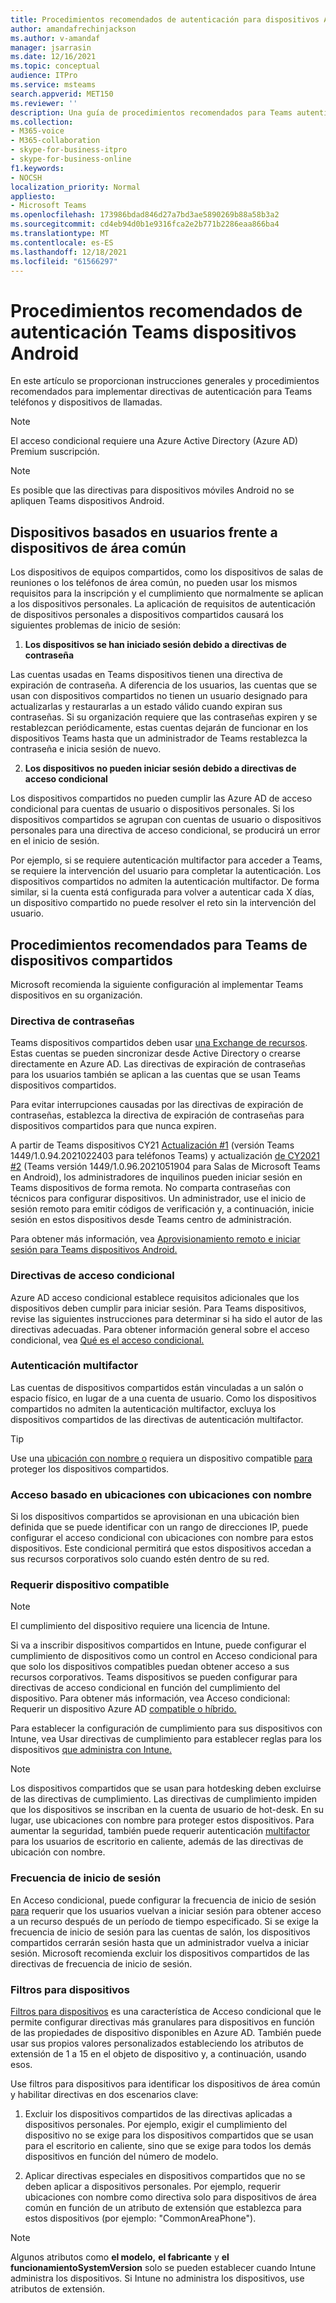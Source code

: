 ```yaml
---
title: Procedimientos recomendados de autenticación para dispositivos Android
author: amandafrechinjackson
ms.author: v-amandaf
manager: jsarrasin
ms.date: 12/16/2021
ms.topic: conceptual
audience: ITPro
ms.service: msteams
search.appverid: MET150
ms.reviewer: ''
description: Una guía de procedimientos recomendados para Teams autenticación de dispositivos Android.
ms.collection:
- M365-voice
- M365-collaboration
- skype-for-business-itpro
- skype-for-business-online
f1.keywords:
- NOCSH
localization_priority: Normal
appliesto:
- Microsoft Teams
ms.openlocfilehash: 173986bdad846d27a7bd3ae5890269b88a58b3a2
ms.sourcegitcommit: cd4eb94d0b1e9316fca2e2b771b2286eaa866ba4
ms.translationtype: MT
ms.contentlocale: es-ES
ms.lasthandoff: 12/18/2021
ms.locfileid: "61566297"
---
```

# <a name="authentication-best-practices-for-teams-android-devices"></a>Procedimientos recomendados de autenticación Teams dispositivos Android

En este artículo se proporcionan instrucciones generales y procedimientos recomendados para implementar directivas de autenticación para Teams teléfonos y dispositivos de llamadas.

>[!NOTE]
>El acceso condicional requiere una Azure Active Directory (Azure AD) Premium suscripción.

>[!NOTE]
>Es posible que las directivas para dispositivos móviles Android no se apliquen Teams dispositivos Android. 


## <a name="user-based-devices-vs-common-area-devices"></a>Dispositivos basados en usuarios frente a dispositivos de área común

Los dispositivos de equipos compartidos, como los dispositivos de salas de reuniones o los teléfonos de área común, no pueden usar los mismos requisitos para la inscripción y el cumplimiento que normalmente se aplican a los dispositivos personales. La aplicación de requisitos de autenticación de dispositivos personales a dispositivos compartidos causará los siguientes problemas de inicio de sesión: 

1.  **Los dispositivos se han iniciado sesión debido a directivas de contraseña**

Las cuentas usadas en Teams dispositivos tienen una directiva de expiración de contraseña. A diferencia de los usuarios, las cuentas que se usan con dispositivos compartidos no tienen un usuario designado para actualizarlas y restaurarlas a un estado válido cuando expiran sus contraseñas. Si su organización requiere que las contraseñas expiren y se restablezcan periódicamente, estas cuentas dejarán de funcionar en los dispositivos Teams hasta que un administrador de Teams restablezca la contraseña e inicia sesión de nuevo.

2.  **Los dispositivos no pueden iniciar sesión debido a directivas de acceso condicional**

Los dispositivos compartidos no pueden cumplir las Azure AD de acceso condicional para cuentas de usuario o dispositivos personales. Si los dispositivos compartidos se agrupan con cuentas de usuario o dispositivos personales para una directiva de acceso condicional, se producirá un error en el inicio de sesión.

Por ejemplo, si se requiere autenticación multifactor para acceder a Teams, se requiere la intervención del usuario para completar la autenticación. Los dispositivos compartidos no admiten la autenticación multifactor. De forma similar, si la cuenta está configurada para volver a autenticar cada X días, un dispositivo compartido no puede resolver el reto sin la intervención del usuario.

## <a name="best-practices-for-teams-shared-device-deployments"></a>Procedimientos recomendados para Teams de dispositivos compartidos

Microsoft recomienda la siguiente configuración al implementar Teams dispositivos en su organización.

### <a name="password-policy"></a>**Directiva de contraseñas**

Teams dispositivos compartidos deben usar [una Exchange de recursos](/exchange/recipients-in-exchange-online/manage-resource-mailboxes). Estas cuentas se pueden sincronizar desde Active Directory o crearse directamente en Azure AD. Las directivas de expiración de contraseñas para los usuarios también se aplican a las cuentas que se usan Teams dispositivos compartidos.

Para evitar interrupciones causadas por las directivas de expiración de contraseñas, establezca la directiva de expiración de contraseñas para dispositivos compartidos para que nunca expiren.

A partir de Teams dispositivos CY21 [Actualización #1](https://support.microsoft.com/office/what-s-new-in-microsoft-teams-devices-eabf4d81-acdd-4b23-afa1-9ee47bb7c5e2#ID0EBD=Desk_phones) (versión Teams 1449/1.0.94.2021022403 para teléfonos Teams) y actualización [de CY2021 #2](https://support.microsoft.com/office/what-s-new-in-microsoft-teams-devices-eabf4d81-acdd-4b23-afa1-9ee47bb7c5e2#ID0EBD=Teams_Rooms_on_Android) (Teams versión 1449/1.0.96.2021051904 para Salas de Microsoft Teams en Android), los administradores de inquilinos pueden iniciar sesión en Teams dispositivos de forma remota. No comparta contraseñas con técnicos para configurar dispositivos. Un administrador, use el inicio de sesión remoto para emitir códigos de verificación y, a continuación, inicie sesión en estos dispositivos desde Teams centro de administración.

Para obtener más información, vea [Aprovisionamiento remoto e iniciar sesión para Teams dispositivos Android.](/MicrosoftTeams/devices/remote-provision-remote-login) 

### <a name="conditional-access-policies"></a>**Directivas de acceso condicional**

Azure AD acceso condicional establece requisitos adicionales que los dispositivos deben cumplir para iniciar sesión. Para Teams dispositivos, revise las siguientes instrucciones para determinar si ha sido el autor de las directivas adecuadas. Para obtener información general sobre el acceso condicional, vea [Qué es el acceso condicional.](/azure/active-directory/conditional-access/overview)

### <a name="multi-factor-authentication"></a>Autenticación multifactor

Las cuentas de dispositivos compartidos están vinculadas a un salón o espacio físico, en lugar de a una cuenta de usuario. Como los dispositivos compartidos no admiten la autenticación multifactor, excluya los dispositivos compartidos de las directivas de autenticación multifactor.

>[!TIP]
>Use una [ubicación con nombre o](/azure/active-directory/conditional-access/location-condition) requiera un dispositivo compatible [para](/azure/active-directory/conditional-access/howto-conditional-access-policy-compliant-device) proteger los dispositivos compartidos.

### <a name="location-based-access-with-named-locations"></a>Acceso basado en ubicaciones con ubicaciones con nombre

Si los dispositivos compartidos se aprovisionan en una ubicación bien definida que se puede [](/azure/active-directory/conditional-access/location-condition) identificar con un rango de direcciones IP, puede configurar el acceso condicional con ubicaciones con nombre para estos dispositivos. Este condicional permitirá que estos dispositivos accedan a sus recursos corporativos solo cuando estén dentro de su red.

### <a name="require-compliant-device"></a>Requerir dispositivo compatible

>[!NOTE]
>El cumplimiento del dispositivo requiere una licencia de Intune.

Si va a inscribir dispositivos compartidos en Intune, puede configurar el cumplimiento de dispositivos como un control en Acceso condicional para que solo los dispositivos compatibles puedan obtener acceso a sus recursos corporativos. Teams dispositivos se pueden configurar para directivas de acceso condicional en función del cumplimiento del dispositivo. Para obtener más información, vea Acceso condicional: Requerir un dispositivo Azure AD [compatible o híbrido.](/azure/active-directory/conditional-access/howto-conditional-access-policy-compliant-device)

Para establecer la configuración de cumplimiento para sus dispositivos con Intune, vea Usar directivas de cumplimiento para establecer reglas para los dispositivos [que administra con Intune.](/intune/protect/device-compliance-get-started)

>[!NOTE]
> Los dispositivos compartidos que se usan para hotdesking deben excluirse de las directivas de cumplimiento. Las directivas de cumplimiento impiden que los dispositivos se inscriban en la cuenta de usuario de hot-desk. En su lugar, use ubicaciones con nombre para proteger estos dispositivos.
> Para aumentar la seguridad, también puede requerir autenticación [multifactor](/azure/active-directory/authentication/tutorial-enable-azure-mfa) para los usuarios de escritorio en caliente, además de las directivas de ubicación con nombre.

### <a name="sign-in-frequency"></a>Frecuencia de inicio de sesión

En Acceso condicional, puede configurar la frecuencia de inicio de sesión [para](/azure/active-directory/conditional-access/howto-conditional-access-session-lifetime#user-sign-in-frequency) requerir que los usuarios vuelvan a iniciar sesión para obtener acceso a un recurso después de un período de tiempo especificado. Si se exige la frecuencia de inicio de sesión para las cuentas de salón, los dispositivos compartidos cerrarán sesión hasta que un administrador vuelva a iniciar sesión. Microsoft recomienda excluir los dispositivos compartidos de las directivas de frecuencia de inicio de sesión.

### <a name="filters-for-devices"></a>Filtros para dispositivos

[Filtros para dispositivos](/azure/active-directory/conditional-access/concept-condition-filters-for-devices) es una característica de Acceso condicional que le permite configurar directivas más granulares para dispositivos en función de las propiedades de dispositivo disponibles en Azure AD. También puede usar sus propios valores personalizados estableciendo los atributos de extensión de 1 a 15 en el objeto de dispositivo y, a continuación, usando esos.

Use filtros para dispositivos para identificar los dispositivos de área común y habilitar directivas en dos escenarios clave:

1.  Excluir los dispositivos compartidos de las directivas aplicadas a dispositivos personales. Por ejemplo, exigir el cumplimiento del dispositivo no se exige para los dispositivos compartidos que se usan para el escritorio en caliente, sino que se exige para todos los demás dispositivos en función del número de modelo.

2.  Aplicar directivas especiales en dispositivos compartidos que no se deben aplicar a dispositivos personales. Por ejemplo, requerir ubicaciones con nombre como directiva solo para dispositivos de área común en función de un atributo de extensión que establezca para estos dispositivos (por ejemplo: "CommonAreaPhone").

>[!NOTE] 
> Algunos atributos como **el modelo,** **el fabricante** y **el funcionamientoSystemVersion** solo se pueden establecer cuando Intune administra los dispositivos. Si Intune no administra los dispositivos, use atributos de extensión.